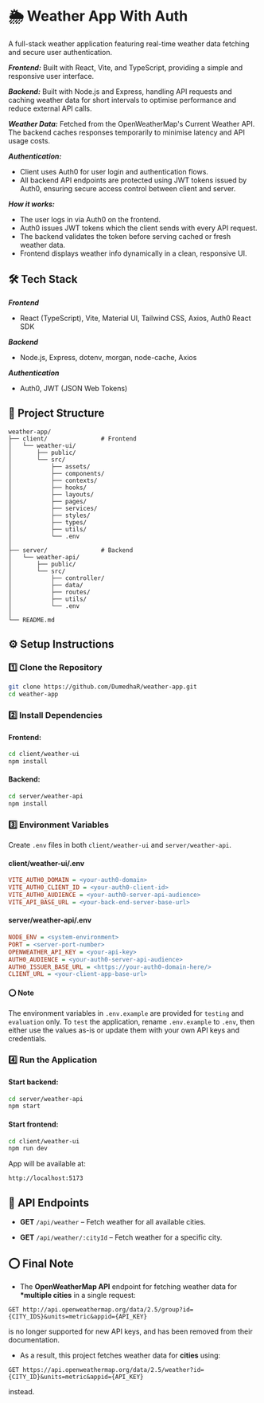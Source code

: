 # 🌦 Weather App With Auth

A full-stack weather application featuring real-time weather data fetching and secure user authentication.

**_Frontend:_** Built with React, Vite, and TypeScript, providing a simple and responsive user interface.

**_Backend:_** Built with Node.js and Express, handling API requests and caching weather data for short intervals to optimise performance and reduce external API calls.

**_Weather Data:_** Fetched from the OpenWeatherMap's Current Weather API. The backend caches responses temporarily to minimise latency and API usage costs.

**_Authentication:_**

- Client uses Auth0 for user login and authentication flows.
- All backend API endpoints are protected using JWT tokens issued by Auth0, ensuring secure access control between client and server.

**_How it works:_**

- The user logs in via Auth0 on the frontend.
- Auth0 issues JWT tokens which the client sends with every API request.
- The backend validates the token before serving cached or fresh weather data.
- Frontend displays weather info dynamically in a clean, responsive UI.

## 🛠 Tech Stack

**_Frontend_**

- React (TypeScript), Vite, Material UI, Tailwind CSS, Axios, Auth0 React SDK

**_Backend_**

- Node.js, Express, dotenv, morgan, node-cache, Axios

**_Authentication_**

- Auth0, JWT (JSON Web Tokens)

## 📂 Project Structure

```plaintext
weather-app/
├── client/               # Frontend
│   └── weather-ui/
│       ├── public/
│       └── src/
│           ├── assets/
│           ├── components/
│           ├── contexts/
│           ├── hooks/
│           ├── layouts/
│           ├── pages/
│           ├── services/
│           ├── styles/
│           ├── types/
│           ├── utils/
│           └── .env
│
├── server/               # Backend
│   └── weather-api/
│       ├── public/
│       └── src/
│           ├── controller/
│           ├── data/
│           ├── routes/
│           ├── utils/
│           └── .env
│
└── README.md
```

## ⚙️ Setup Instructions

### 1️⃣ Clone the Repository

```bash
git clone https://github.com/DumedhaR/weather-app.git
cd weather-app
```

### 2️⃣ Install Dependencies

#### Frontend:

```bash
cd client/weather-ui
npm install

```

#### Backend:

```bash
cd server/weather-api
npm install

```

### 3️⃣ Environment Variables

Create `.env` files in both `client/weather-ui` and `server/weather-api`.

#### client/weather-ui/.env

```ini
VITE_AUTH0_DOMAIN = <your-auth0-domain>
VITE_AUTH0_CLIENT_ID = <your-auth0-client-id>
VITE_AUTH0_AUDIENCE = <your-auth0-server-api-audience>
VITE_API_BASE_URL = <your-back-end-server-base-url>

```

#### server/weather-api/.env

```ini
NODE_ENV = <system-environment>
PORT = <server-port-number>
OPENWEATHER_API_KEY = <your-api-key>
AUTH0_AUDIENCE = <your-auth0-server-api-audience>
AUTH0_ISSUER_BASE_URL = <https://your-auth0-domain-here/>
CLIENT_URL = <your-client-app-base-url>

```

#### ⭕ Note

The environment variables in `.env.example` are provided for `testing` and `evaluation` only.
To `test` the application, rename `.env.example` to `.env`, then either use the values as-is or update them with your own API keys and credentials.

### 4️⃣ Run the Application

#### Start backend:

```bash
cd server/weather-api
npm start

```

#### Start frontend:

```bash
cd client/weather-ui
npm run dev

```

App will be available at:

```
http://localhost:5173
```

## 📌 API Endpoints

- **GET** `/api/weather` – Fetch weather for all available cities.

- **GET** `/api/weather/:cityId` – Fetch weather for a specific city.

## ⭕ Final Note

- The **OpenWeatherMap API** endpoint for fetching weather data for **\*multiple cities** in a single request:

```
GET http://api.openweathermap.org/data/2.5/group?id={CITY_IDS}&units=metric&appid={API_KEY}
```

is no longer supported for new API keys, and has been removed from their documentation.

- As a result, this project fetches weather data for **cities** using:

```
GET https://api.openweathermap.org/data/2.5/weather?id={CITY_ID}&units=metric&appid={API_KEY}
```

instead.
